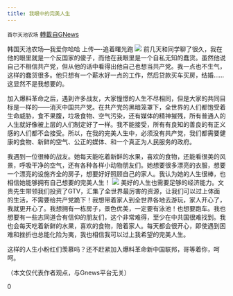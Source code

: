 ```yaml
---
title: 我眼中的完美人生
---
```

`首尔天池农场` [轉載自GNews](https://gnews.org/zh-hans/1545095/)

韩国天池农场—我爱你哈哈 上传—-追着曙光跑
![](https://assets.gnews.org/wp-content/uploads/2021/09/921封面.jpeg)
前几天和同学聊了很久，我在他的眼里就是一个反国家的傻子，而他在我眼里是一个自私无知的蠢货。虽然他说自己不相信共产党，但从他的话中看得出他自己也想当共产党。我一点也不生气，这样的蠢货很多。他只想有一个薪水好一点的工作，然后贷款买车买房，结婚…… 这显然不是我想要的。

加入爆料革命之后，遇到许多战友，大家憧憬的人生不尽相同，但是大家的共同目标是一样的——消灭中国共产党。在共产党的黑暗笼罩下，全世界的人们都饱受着生命威胁，食不果腹，垃圾食物、空气污染，还有媒体的精神摧残，所有普通人的人生就好像被上层的人们制定好了一样。我不能接受，所有有良知的善良的有正义感的人们都不会接受。所以，在我的完美人生中，必须没有共产党，我们都需要健康的食物、新鲜的空气、公正的媒体、和一个真正为人民服务的政府。

我遇到一位很棒的战友。她每天能吃着新鲜的水果，喜欢的食物，还能看很美的风景，呼吸干净的空气，还有各种各样小动物朋友们。她想要很多漂亮的衣服，想要一个漂亮的设施齐全的房子，想要好好照顾自己的家人。我认为她的人生很棒，也相信她能够拥有自己想要的完美人生！
![](https://assets.gnews.org/wp-content/uploads/2021/09/921插图.jpeg)
美好的人生也需要足够的经济能力。文贵先生带领我们投资了GTV，汇集了全世界最厉害的资源，让我们可以过上体面的生活，不需要给共产党跪下！我想带着家人到全世界各地去游玩，家人开心了，我就更开心了。我想拥有一栋房子，景色优美，一定要有泳池！也想要跑车。我也想要有一些志同道合有信仰的朋友们，这个非常难得，至少在中共国很难找到。我也会每天吃着新鲜的水果，喜欢的食物，陪着家人。每天都会很开心，即使遇到困难和挫折也总能化险为夷，我也相信我可以过上我希望的完美人生。

这样的人生小粉红们羡慕吗？还不赶紧加入爆料革命新中国联邦，哥等着你，呵呵。

（本文仅代表作者观点，与Gnews平台无关）

0
